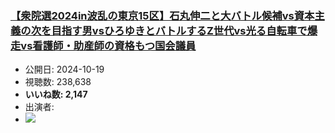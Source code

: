 ### [【衆院選2024in波乱の東京15区】石丸伸二と大バトル候補vs資本主義の次を目指す男vsひろゆきとバトルするZ世代vs光る自転車で爆走vs看護師・助産師の資格もつ国会議員](https://www.youtube.com/watch?v=JkCcUDMhcJk)
-   公開日: 2024-10-19
-   視聴数: 238,638
-   **いいね数: 2,147**
-   出演者: 
- [![](https://img.youtube.com/vi/JkCcUDMhcJk/hqdefault.jpg)](https://www.youtube.com/watch?v=JkCcUDMhcJk)
